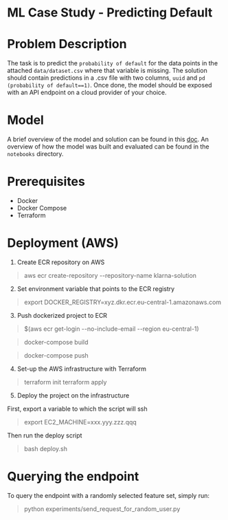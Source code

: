 # ML Case Study - Predicting Default

# Problem Description

The task is to predict the `probability of default` for the data points in the attached `data/dataset.csv` where
that variable is missing. The solution should contain predictions in a .csv file with two
columns, `uuid` and `pd (probability of default==1)`. Once done, the model should be exposed
with an API endpoint on a cloud provider of your choice.

# Model

A brief overview of the model and solution can be found in this [doc](https://docs.google.com/document/d/17ER3koNmlLpO4ojl0oZ3bNmZaJ5N_i5KHkADelzqn9w/edit?usp=sharing). An overview of how the model was built and evaluated can be found in the `notebooks` directory. 

# Prerequisites

* Docker 
* Docker Compose
* Terraform

# Deployment (AWS)

1. Create ECR repository on AWS

> aws ecr create-repository --repository-name klarna-solution

2. Set environment variable that points to the ECR registry

> export DOCKER_REGISTRY=xyz.dkr.ecr.eu-central-1.amazonaws.com

3. Push dockerized project to ECR
> $(aws ecr get-login --no-include-email --region eu-central-1)

> docker-compose build

> docker-compose push

4. Set-up the AWS infrastructure with Terraform
> terraform init
> terraform apply

5. Deploy the project on the infrastructure

First, export a variable to which the script will ssh 

> export EC2_MACHINE=xxx.yyy.zzz.qqq

Then run the deploy script

> bash deploy.sh

# Querying the endpoint

To query the endpoint with a randomly selected feature set, simply run:

> python experiments/send_request_for_random_user.py